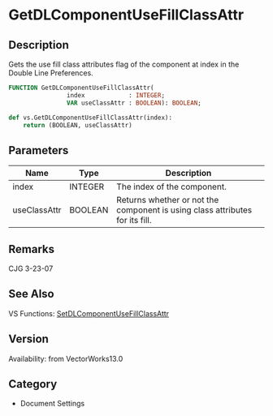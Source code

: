 # GetDLComponentUseFillClassAttr

## Description
Gets the use fill class attributes flag of the component at index in the Double Line Preferences.

```pascal
FUNCTION GetDLComponentUseFillClassAttr(
				index            : INTEGER;
				VAR useClassAttr : BOOLEAN): BOOLEAN;
```

```python
def vs.GetDLComponentUseFillClassAttr(index):
    return (BOOLEAN, useClassAttr)
```

## Parameters
|Name|Type|Description|
|---|---|---|
|index|INTEGER|The index of the component.|
|useClassAttr|BOOLEAN|Returns whether or not the component is using class attributes for its fill.|

## Remarks
CJG 3-23-07

## See Also
VS Functions:
[SetDLComponentUseFillClassAttr](SetDLComponentUseFillClassAttr.md)

## Version
Availability: from VectorWorks13.0

## Category
* Document Settings

